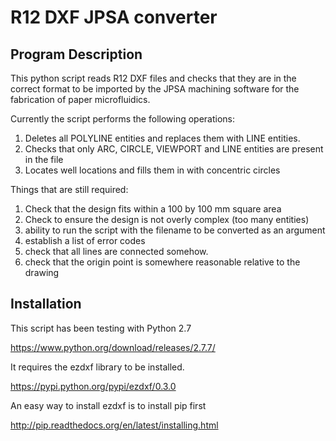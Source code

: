 R12 DXF JPSA converter
======================

## Program Description

This python script reads R12 DXF files and checks that they are in the correct format to be imported by the JPSA machining software for the fabrication of paper microfluidics.

Currently the script performs the following operations:

1. Deletes all POLYLINE entities and replaces them with LINE entities.
2. Checks that only ARC, CIRCLE, VIEWPORT and LINE entities are present in the file
3. Locates well locations and fills them in with concentric circles

Things that are still required:

1. Check that the design fits within a 100 by 100 mm square area
2. Check to ensure the design is not overly complex (too many entities)
3. ability to run the script with the filename to be converted as an argument
4. establish a list of error codes
5. check that all lines are connected somehow.
6. check that the origin point is somewhere reasonable relative to the drawing


## Installation

This script has been testing with Python 2.7

https://www.python.org/download/releases/2.7.7/

It requires the ezdxf library to be installed.

https://pypi.python.org/pypi/ezdxf/0.3.0

An easy way to install ezdxf is to install pip first

http://pip.readthedocs.org/en/latest/installing.html

